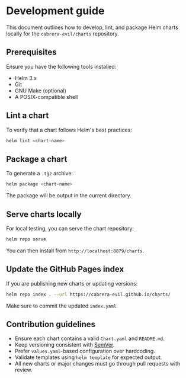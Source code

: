 <!--

********************************************************************************

WARNING:

    DO NOT EDIT "DEVELOPMENT.md" UNLESS YOU ARE MODIFYING LOCAL TOOLING
    OR CONTRIBUTING TO CHART LOGIC

********************************************************************************

-->

# Development guide

This document outlines how to develop, lint, and package Helm charts locally for the `cabrera-evil/charts` repository.

## Prerequisites

Ensure you have the following tools installed:

- Helm 3.x
- Git
- GNU Make (optional)
- A POSIX-compatible shell

## Lint a chart

To verify that a chart follows Helm's best practices:

```bash
helm lint <chart-name>
```

## Package a chart

To generate a `.tgz` archive:

```bash
helm package <chart-name>
```

The package will be output in the current directory.

## Serve charts locally

For local testing, you can serve the chart repository:

```bash
helm repo serve
```

You can then install from `http://localhost:8879/charts`.

## Update the GitHub Pages index

If you are publishing new charts or updating versions:

```bash
helm repo index . --url https://cabrera-evil.github.io/charts/
```

Make sure to commit the updated `index.yaml`.

## Contribution guidelines

- Ensure each chart contains a valid `Chart.yaml` and `README.md`.
- Keep versioning consistent with [SemVer](https://semver.org/).
- Prefer `values.yaml`-based configuration over hardcoding.
- Validate templates using `helm template` for expected output.
- All new charts or major changes must go through pull requests with review.
